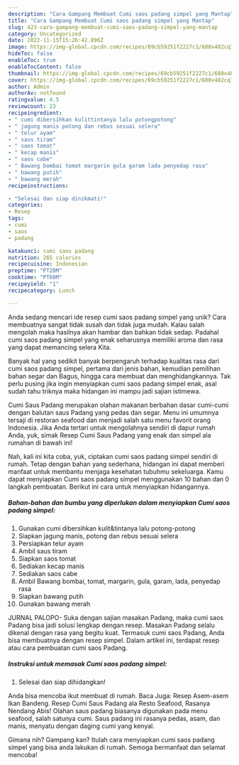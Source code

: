 ```yaml
---
description: "Cara Gampang Membuat Cumi saos padang simpel yang Mantap"
title: "Cara Gampang Membuat Cumi saos padang simpel yang Mantap"
slug: 423-cara-gampang-membuat-cumi-saos-padang-simpel-yang-mantap
category: Uncategorized
date: 2022-11-15T15:26:42.896Z
image: https://img-global.cpcdn.com/recipes/69cb59251f2227c1/680x482cq70/cumi-saos-padang-simpel-foto-resep-utama.jpg
hideToc: false
enableToc: true
enableTocContent: false
thumbnail: https://img-global.cpcdn.com/recipes/69cb59251f2227c1/680x482cq70/cumi-saos-padang-simpel-foto-resep-utama.jpg
cover: https://img-global.cpcdn.com/recipes/69cb59251f2227c1/680x482cq70/cumi-saos-padang-simpel-foto-resep-utama.jpg
author: Admin
authorAv: notfound
ratingvalue: 4.5
reviewcount: 23
recipeingredient:
- " cumi dibersihkan kulittintanya lalu potongpotong"
- " jagung manis potong dan rebus sesuai selera"
- " telur ayam"
- " saus tiram"
- " saos tomat"
- " kecap manis"
- " saos cabe"
- " Bawang bombai tomat margarin gula garam lada penyedap rasa"
- " bawang putih"
- " bawang merah"
recipeinstructions:

- "Selesai dan siap dinikmati!"
categories:
- Resep
tags:
- cumi
- saos
- padang

katakunci: cumi saos padang 
nutrition: 265 calories
recipecuisine: Indonesian
preptime: "PT20M"
cooktime: "PT60M"
recipeyield: "1"
recipecategory: Lunch

---
```





Anda sedang mencari ide resep cumi saos padang simpel yang unik? Cara membuatnya sangat tidak susah dan tidak juga mudah. Kalau salah mengolah maka hasilnya akan hambar dan bahkan tidak sedap. Padahal cumi saos padang simpel yang enak seharusnya memiliki aroma dan rasa yang dapat memancing selera Kita.





Banyak hal yang sedikit banyak berpengaruh terhadap kualitas rasa dari cumi saos padang simpel, pertama dari jenis bahan, kemudian pemilihan bahan segar dan Bagus, hingga cara membuat dan menghidangkannya. Tak perlu pusing jika ingin menyiapkan cumi saos padang simpel enak,      asal sudah tahu triknya maka hidangan ini mampu jadi sajian istimewa.














Cumi Saus Padang merupakan olahan makanan berbahan dasar cumi-cumi dengan balutan saus Padang yang pedas dan segar. Menu ini umumnya tersaji di restoran seafood dan menjadi salah satu menu favorit orang Indonesia. Jika Anda tertari untuk mengolahnya sendiri di dapur rumah Anda, yuk, simak Resep Cumi Saus Padang yang enak dan simpel ala rumahan di bawah ini!






Nah, kali ini kita coba, yuk, ciptakan cumi saos padang simpel sendiri di rumah. Tetap dengan bahan yang sederhana, hidangan ini dapat memberi manfaat untuk membantu menjaga kesehatan tubuhmu sekeluarga. Kamu dapat menyiapkan Cumi saos padang simpel menggunakan 10 bahan dan 0 langkah pembuatan. Berikut ini cara untuk menyiapkan hidangannya.

<!--inarticleads1-->

##### Bahan-bahan dan bumbu yang diperlukan dalam menyiapkan Cumi saos padang simpel:

1. Gunakan  cumi dibersihkan kulit&amp;tintanya lalu potong-potong
1. Siapkan  jagung manis, potong dan rebus sesuai selera
1. Persiapkan  telur ayam
1. Ambil  saus tiram
1. Siapkan  saos tomat
1. Sediakan  kecap manis
1. Sediakan  saos cabe
1. Ambil  Bawang bombai, tomat, margarin, gula, garam, lada, penyedap rasa
1. Siapkan  bawang putih
1. Gunakan  bawang merah


JURNAL PALOPO- Suka dengan sajian masakan Padang, maka cumi saos Padang bisa jadi solusi lengkap dengan resep. Masakan Padang selalu dikenal dengan rasa yang begitu kuat. Termasuk cumi saos Padang, Anda bisa membuatnya dengan resep simpel. Dalam artikel ini, terdapat resep atau cara pembuatan cumi saos Padang. 

<!--inarticleads2-->

##### Instruksi untuk memasak Cumi saos padang simpel:


1. Selesai dan siap dihidangkan!

Anda bisa mencoba ikut membuat di rumah. Baca Juga: Resep Asem-asem Ikan Bandeng. Resep Cumi Saus Padang ala Resto Seafood, Rasanya Nendang Abis! Olahan saus padang biasanya digunakan pada menu seafood, salah satunya cumi. Saus padang ini rasanya pedas, asam, dan manis, menyatu dengan daging cumi yang kenyal. 

Gimana nih? Gampang kan? Itulah cara menyiapkan cumi saos padang simpel yang bisa anda lakukan di rumah. Semoga bermanfaat dan selamat mencoba!
